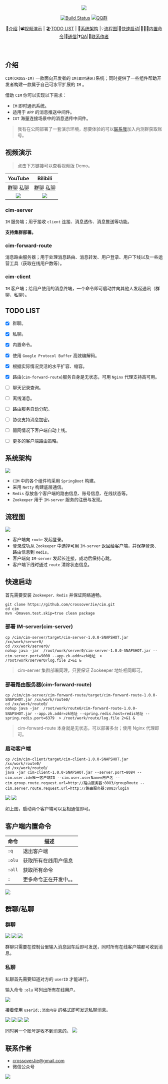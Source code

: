 

<div align="center">  

<img src="https://ws4.sinaimg.cn/large/006tNbRwly1fylahz0rrgj30p008ca9x.jpg"  /> 
<br/>

[![Build Status](https://img.shields.io/badge/cim-cross--im-brightgreen.svg)](https://github.com/crossoverJie/cim)
[![QQ群](https://img.shields.io/badge/QQ%E7%BE%A4-787381170-yellowgreen.svg)](https://jq.qq.com/?_wv=1027&k=5HPYvQk)

📘[介绍](#介绍) |📽[视频演示](#视频演示) | 🏖[TODO LIST](#todo-list) | 🌈[系统架构](#系统架构) |💡[流程图](#流程图)|🌁[快速启动](#快速启动)|👨🏻‍✈️[内置命令](#客户端内置命令)|🎤[通信](##群聊私聊)|❓[QA](https://github.com/crossoverJie/cim/blob/master/doc/QA.md)|💌[联系作者](#联系作者)


</div>
<br/>


## 介绍

`CIM(CROSS-IM)` 一款面向开发者的 `IM(即时通讯)`系统；同时提供了一些组件帮助开发者构建一款属于自己可水平扩展的 `IM` 。

借助 `CIM` 你可以实现以下需求：

- `IM` 即时通讯系统。
- 适用于 `APP` 的消息推送中间件。
- `IOT` 海量连接场景中的消息透传中间件。

> 我有在公网部署了一套演示环境，想要体验的可以[联系我](#联系作者)加入内测群获取账号。

## 视频演示

> 点击下方链接可以查看视频版 Demo。

| YouTube | Bilibili|
| :------:| :------: | 
| [群聊](https://youtu.be/_9a4lIkQ5_o) [私聊](https://youtu.be/kfEfQFPLBTQ) | [群聊](https://www.bilibili.com/video/av39405501) [私聊](https://www.bilibili.com/video/av39405821) | 
| ![](https://ws4.sinaimg.cn/large/006tNbRwly1fylq36zy83j31ga0n71ky.jpg)| ![](https://ws4.sinaimg.cn/large/006tNbRwly1fylq36zy83j31ga0n71ky.jpg)


### cim-server

`IM` 服务端；用于接收 `client` 连接、消息透传、消息推送等功能。

**支持集群部署。**

### cim-forward-route

消息路由服务器；用于处理消息路由、消息转发、用户登录、用户下线以及一些运营工具（获取在线用户数等）。

### cim-client

`IM` 客户端；给用户使用的消息终端，一个命令即可启动并向其他人发起通讯（群聊、私聊）。



## TODO LIST

* [x] 群聊。
* [x] 私聊。
* [x] 内置命令。
* [x] 使用 `Google Protocol Buffer` 高效编解码。
* [x] 根据实际情况灵活的水平扩容、缩容。
* [x] 路由(`cim-forward-route`)服务自身是无状态，可用 `Nginx` 代理支持高可用。
* [ ] 聊天记录查询。
* [ ] 离线消息。
* [ ] 路由服务自动分配。
* [ ] 协议支持消息加密。
* [ ] 弱网情况下客户端自动上线。
* [ ] 更多的客户端路由策略。



## 系统架构

![](https://ws1.sinaimg.cn/large/006tNbRwly1fyldgiizhuj315o0r4n0k.jpg)

- `CIM` 中的各个组件均采用 `SpringBoot` 构建。
-  采用 `Netty` 构建底层通信。
-  `Redis` 存放各个客户端的路由信息、账号信息、在线状态等。
-  `Zookeeper` 用于 `IM-server` 服务的注册与发现。

## 流程图

![](https://ws1.sinaimg.cn/large/006tNbRwly1fylfxevl2ij30it0etaau.jpg)

- 客户端向 `route` 发起登录。
- 登录成功从 `Zookeeper` 中选择可用 `IM-server` 返回给客户端，并保存登录、路由信息到 `Redis`。
- 客户端向 `IM-server` 发起长连接，成功后保持心跳。
- 客户端下线时通过 `route` 清除状态信息。


## 快速启动

首先需要安装 `Zookeeper、Redis` 并保证网络通畅。

```shell
git clone https://github.com/crossoverJie/cim.git
cd cim
mvn -Dmaven.test.skip=true clean package
```

### 部署 IM-server(cim-server)

```shell
cp /cim/cim-server/target/cim-server-1.0.0-SNAPSHOT.jar /xx/work/server0/
cd /xx/work/server0/
nohup java -jar  /root/work/server0/cim-server-1.0.0-SNAPSHOT.jar --cim.server.port=9000 --app.zk.addr=zk地址  > /root/work/server0/log.file 2>&1 &
```

> cim-server 集群部署同理，只要保证 Zookeeper 地址相同即可。

### 部署路由服务器(cim-forward-route)

```shell
cp /cim/cim-server/cim-forward-route/target/cim-forward-route-1.0.0-SNAPSHOT.jar /xx/work/route0/
cd /xx/work/route0/
nohup java -jar  /root/work/route0/cim-forward-route-1.0.0-SNAPSHOT.jar --app.zk.addr=zk地址 --spring.redis.host=redis地址 --spring.redis.port=6379  > /root/work/route/log.file 2>&1 &
```

> cim-forward-route 本身就是无状态，可以部署多台；使用 Nginx 代理即可。


### 启动客户端

```shell
cp /cim/cim-client/target/cim-client-1.0.0-SNAPSHOT.jar /xx/work/route0/
cd /xx/work/route0/
java -jar cim-client-1.0.0-SNAPSHOT.jar --server.port=8084 --cim.user.id=唯一客户端ID --cim.user.userName=用户名 --cim.group.route.request.url=http://路由服务器:8083/groupRoute --cim.server.route.request.url=http://路由服务器:8083/login
```

![](https://ws2.sinaimg.cn/large/006tNbRwly1fylgxjgshfj31vo04m7p9.jpg)
![](https://ws1.sinaimg.cn/large/006tNbRwly1fylgxu0x4uj31hy04q75z.jpg)

如上图，启动两个客户端可以互相通信即可。



## 客户端内置命令

| 命令 | 描述|
| ------ | ------ | 
| `:q` | 退出客户端| 
| `:olu` | 获取所有在线用户信息 | 
| `:all` | 获取所有命令 | 
| `:` | 更多命令正在开发中。。 | 

![](https://ws3.sinaimg.cn/large/006tNbRwly1fylh7bdlo6g30go01shdt.gif)

## 群聊/私聊

### 群聊

![](https://ws1.sinaimg.cn/large/006tNbRwly1fyli54e8e1j31t0056x11.jpg)
![](https://ws3.sinaimg.cn/large/006tNbRwly1fyli5yyspmj31im06atb8.jpg)
![](https://ws3.sinaimg.cn/large/006tNbRwly1fyli6sn3c8j31ss06qmzq.jpg)

群聊只需要在控制台里输入消息回车后即可发送，同时所有在线客户端都可收到消息。

### 私聊

私聊首先需要知道对方的 `userID` 才能进行。

输入命令 `:olu` 可列出所有在线用户。

![](https://ws4.sinaimg.cn/large/006tNbRwly1fyli98mlf3j31ta06mwhv.jpg)

接着使用 `userId;;消息内容` 的格式即可发送私聊消息。

![](https://ws4.sinaimg.cn/large/006tNbRwly1fylib08qlnj31sk082zo6.jpg)
![](https://ws1.sinaimg.cn/large/006tNbRwly1fylibc13etj31wa0564lp.jpg)
![](https://ws3.sinaimg.cn/large/006tNbRwly1fylicmjj6cj31wg07c4qp.jpg)
![](https://ws1.sinaimg.cn/large/006tNbRwly1fylicwhe04j31ua03ejsv.jpg)

同时另一个账号是收不到消息的。
![](https://ws3.sinaimg.cn/large/006tNbRwly1fylie727jaj31t20dq1ky.jpg)






## 联系作者
- [crossoverJie@gmail.com](mailto:crossoverJie@gmail.com)
- 微信公众号

![](https://ws1.sinaimg.cn/large/006tKfTcly1ftmfdo6mhmj30760760t7.jpg)

